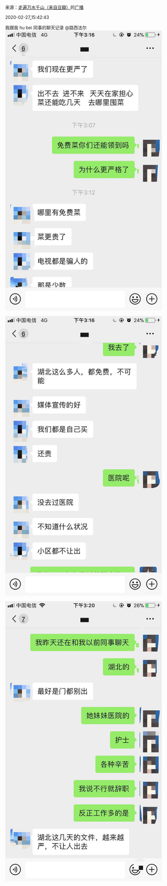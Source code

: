 来源：[走遍万水千山（来自豆瓣）](https://www.douban.com/people/goeswithwind/)的[广播](https://www.douban.com/people/goeswithwind/status/2836144050/)


2020-02-27_15:42:43


我跟我 hu bei 同事的聊天记录 @路西法尔
![](./pic/2020-02-27_15:42:43-走遍万水千山的广播1.jpg)  

![](./pic/2020-02-27_15:42:43-走遍万水千山的广播2.jpg)  

![](./pic/2020-02-27_15:42:43-走遍万水千山的广播3.jpg)  

